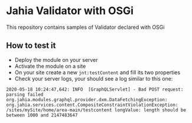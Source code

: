 # Jahia Validator with OSGi

This repository contains samples of Validator declared with OSGi

## How to test it

- Deploy the module on your server
- Activate the module on a site
- On your site create a new `jnt:testContent` and fill its two properties
- Check your server logs, your should see a log similar to this one:
```
2020-05-18 10:24:47,642: INFO  [GraphQLServlet] - Bad POST request: parsing failed
org.jahia.modules.graphql.provider.dxm.DataFetchingException: org.jahia.services.content.CompositeConstraintViolationException: /sites/mySite/home/area-main/testcontent longValue: length should be between 1000 and 2147483647
```

